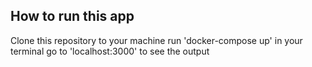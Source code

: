 ## How to run this app
Clone this repository to your machine
run 'docker-compose up' in your terminal 
go to 'localhost:3000' to see the output